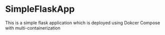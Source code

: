 # SimpleFlaskApp
This is a simple flask application which is deployed using Dokcer Compose with multi-containerization
